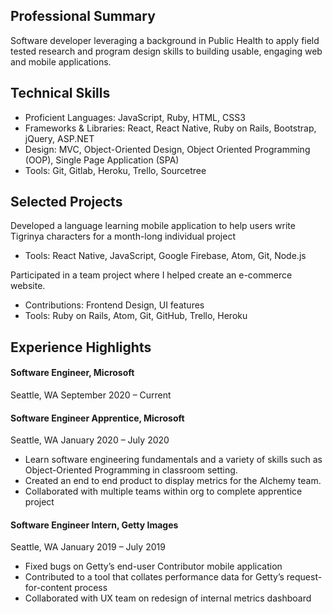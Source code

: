 
## Professional Summary 
Software developer leveraging a background in Public Health to apply field tested research and program design skills to building usable, engaging web and mobile applications. 

## Technical Skills
* Proficient Languages: JavaScript, Ruby, HTML, CSS3
* Frameworks & Libraries: React, React Native, Ruby on Rails, Bootstrap, jQuery, ASP.NET
* Design: MVC, Object-Oriented Design, Object Oriented Programming (OOP), Single Page Application (SPA)
* Tools: Git, Gitlab, Heroku, Trello, Sourcetree 

## Selected Projects

Developed a language learning mobile application to help users write Tigrinya characters for a month-long individual project
* Tools: React Native, JavaScript, Google Firebase, Atom, Git, Node.js 


Participated in a team project where I helped create an e-commerce website. 
* Contributions: Frontend Design, UI features 
* Tools: Ruby on Rails, Atom, Git, GitHub, Trello, Heroku 

## Experience Highlights 

#### Software Engineer, Microsoft
Seattle, WA
September 2020 – Current	 

#### Software Engineer Apprentice, Microsoft
Seattle, WA
January 2020 – July 2020	 
* Learn software engineering fundamentals and a variety of skills such as Object-Oriented Programming in classroom setting.
* Created an end to end product to display metrics for the Alchemy team.
* Collaborated with multiple teams within org to complete apprentice project

#### Software Engineer Intern, Getty Images
Seattle, WA
January 2019 – July 2019	 
* Fixed bugs on Getty’s end-user Contributor mobile application 
* Contributed to a tool that collates performance data for Getty’s request-for-content process
* Collaborated with UX team on redesign of internal metrics dashboard

